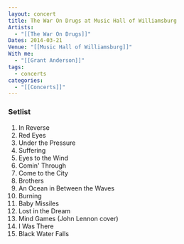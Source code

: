 ```yaml
---
layout: concert
title: The War On Drugs at Music Hall of Williamsburg
Artists:
  - "[[The War On Drugs]]"
Dates: 2014-03-21
Venue: "[[Music Hall of Williamsburg]]"
With me:
  - "[[Grant Anderson]]"
tags:
  - concerts
categories:
  - "[[Concerts]]"
---
```


### Setlist
1. In Reverse
2. Red Eyes
3. Under the Pressure
4. Suffering
5. Eyes to the Wind
6. Comin' Through
7. Come to the City
8. Brothers
9. An Ocean in Between the Waves
10. Burning
11. Baby Missiles
12. Lost in the Dream
13. Mind Games (John Lennon cover)
14. I Was There
15. Black Water Falls
